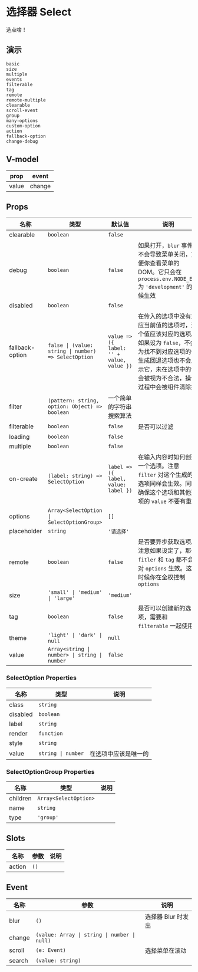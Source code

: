 # 选择器 Select
选点啥！
## 演示
```demo
basic
size
multiple
events
filterable
tag
remote
remote-multiple
clearable
scroll-event
group
many-options
custom-option
action
fallback-option
change-debug
```
## V-model
|prop|event|
|-|-|
|value|change|

## Props
|名称|类型|默认值|说明|
|-|-|-|-|
|clearable|`boolean`|`false`||
|debug|`boolean`|`false`|如果打开，`blur` 事件不会导致菜单关闭，方便你查看菜单的 DOM。它只会在 `process.env.NODE_ENV` 为 `'development'` 的时候生效|
|disabled|`boolean`|`false`||
|fallback-option|`false \| (value: string \| number) => SelectOption`|`value => ({ label: '' + value, value })`|在传入的选项中没有对应当前值的选项时，这个值应该对应的选项。如果设为 `false`，不会为找不到对应选项的值生成回退选项也不会显示它，未在选项中的值会被视为不合法，操作过程中会被组件清除掉|
|filter|`(pattern: string, option: Object) => boolean`|一个简单的字符串搜索算法||
|filterable|`boolean`|`false`|是否可以过滤|
|loading|`boolean`|`false`||
|multiple|`boolean`|`false`||
|on-create|`(label: string) => SelectOption`|`label => ({ label, value: label })`|在输入内容时如何创建一个选项。注意 `filter` 对这个生成的选项同样会生效。同时确保这个选项和其他选项的 `value` 不要有重复|
|options|`Array<SelectOption \| SelectOptionGroup>`|`[]`||
|placeholder|`string`|`'请选择'`||
|remote|`boolean`|`false`|是否要异步获取选项。注意如果设定了，那么 `fitler` 和 `tag` 都不会对 `options` 生效。这个时候你在全权控制 `options`|
|size|`'small' \| 'medium' \| 'large'`|`'medium'`||
|tag|`boolean`|`false`|是否可以创建新的选项，需要和 `filterable` 一起使用|
|theme|`'light' \| 'dark' \| null`|`null`||
|value|`Array<string \| number> \| string \| number`|`false`||

### SelectOption Properties
|名称|类型|说明|
|-|-|-|
|class|`string`||
|disabled|`boolean`||
|label|`string`||
|render|`function`||
|style|`string`||
|value|`string \| number`|在选项中应该是唯一的|

### SelectOptionGroup Properties
|名称|类型|说明|
|-|-|-|
|children|`Array<SelectOption>`||
|name|`string`||
|type|`'group'`||

## Slots
|名称|参数|说明|
|-|-|-|
|action|`()`||

## Event
|名称|参数|说明|
|-|-|-|
|blur|`()`|选择器 Blur 时发出|
|change|`(value: Array \| string \| number \| null)`||
|scroll|`(e: Event)`|选择菜单在滚动|
|search|`(value: string)`||

